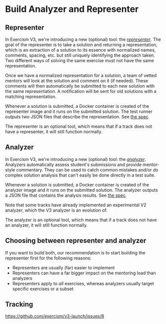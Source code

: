 # Build Analyzer and Representer

## Representer

In Exercism V3, we're introducing a new (optional) tool: the [_representer_](https://github.com/exercism/v3-docs/tree/master/anatomy/track-tooling/representers). The goal of the representer is to take a solution and returning a representation, which is an extraction of a solution to its essence with normalized names, comments, spacing, etc. but still uniquely identifying the approach taken. Two different ways of solving the same exercise must not have the same representation.

Once we have a normalized representation for a solution, a team of vetted mentors will look at the solution and comment on it (if needed). These comments will then automatically be submitted to each new solution with the same representation. A notification will be sent for old solutions with a matching representation.

Whenever a solution is submitted, a Docker container is created of the representer image and it runs on the submitted solution. The test runner outputs two JSON files that describe the representation. See [the spec](https://github.com/exercism/v3-docs/blob/master/anatomy/track-tooling/representers/interface.md).

The representer is an optional tool, which means that if a track does not have a representer, it will still function normally.

## Analyzer

In Exercism V3, we're introducing a new (optional) tool: the [_analyzer_](https://github.com/exercism/v3-docs/tree/master/anatomy/track-tooling/analyzers). Analyzers automatically assess student's submissions and provide mentor-style commentary. They can be used to catch common mistakes and/or do complex solution analysis that can't easily be done directly in a test suite.

Whenever a solution is submitted, a Docker container is created of the analyzer image and it runs on the submitted solution. The analyzer outputs a JSON file that contains the analysis results. See [the spec](https://github.com/exercism/v3-docs/blob/master/anatomy/track-tooling/analyzers/interface.md).

Note that some tracks have already implemented an experimental V2 analyzer, which the V3 analyzer is an evolution of.

The analyzer is an optional tool, which means that if a track does not have an analyzer, it will still function normally.

## Choosing between representer and analyzer

If you want to build both, our recommendation is to start building the representer first for the following reasons:

- Representers are usually (far) easier to implement
- Representers can have a far bigger impact on the mentoring load than analyzers
- Representers apply to _all_ exercises, whereas analyzers usually target specific exercises or a subset

## Tracking

https://github.com/exercism/v3-launch/issues/8
